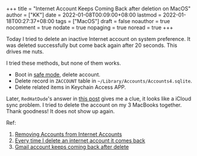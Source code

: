 +++
title = "Internet Account Keeps Coming Back after deletion on MacOS"
author = ["KK"]
date = 2022-01-08T00:09:00+08:00
lastmod = 2022-01-18T00:27:37+08:00
tags = ["MacOS"]
draft = false
noauthor = true
nocomment = true
nodate = true
nopaging = true
noread = true
+++

Today I tried to delete an inactive Internet account on system preference. It was deleted successfully but come back again after 20 seconds. This drives me nuts.

I tried these methods, but none of them works.

-   Boot in [safe mode](https://support.apple.com/en-us/HT201262), delete account.
-   Delete record in `ZACCOUNT` table in `~/Library/Accounts/Accounts4.sqlite`.
-   Delete related items in Keychain Access APP.

Later, `RedHatDude`'s answer in [this post](https://discussions.apple.com/thread/252924363?login=true) gives me a clue, it looks like a iCloud sync problem. I tried to delete the account on my 3 MacBooks together. Thank goodness! It does not show up again.

Ref:

1.  [Removing Accounts from Internet Accounts](https://community.jamf.com/t5/jamf-pro/removing-accounts-from-internet-accounts/td-p/179654)
2.  [Every time I delete an internet account it comes back](https://www.twit.community/t/every-time-i-delete-an-internet-account-it-comes-back/9914)
3.  [Gmail account keeps coming back after delete](https://discussions.apple.com/thread/252924363?login=true)
